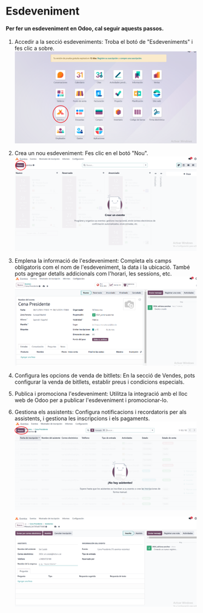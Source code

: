 # Esdeveniment

#### Per fer un esdeveniment en Odoo, cal seguir aquests passos.

1. Accedir a la secció esdeveniments: Troba el botó de "Esdeveniments" i fes clic a sobre.
![alt text](<esdeveniment_img/Captura de pantalla 2024-11-08 131730.png>)

2. Crea un nou esdeveniment: Fes clic en el botó "Nou".
 ![alt text](<esdeveniment_img/Captura de pantalla 2024-11-08 163604.png>)

3. Emplena la informació de l'esdeveniment: Completa els camps obligatoris com el nom de l'esdeveniment, la data i la ubicació. També pots agregar detalls addicionals com l'horari, les sessions, etc.
![alt text](<esdeveniment_img/Captura de pantalla 2024-11-08 164414.png>)
   
4. Configura les opcions de venda de bitllets: En la secció de Vendes, pots configurar la venda de bitllets, establir preus i condicions especials.
   
5. Publica i promociona l'esdeveniment: Utilitza la integració amb el lloc web de Odoo per a publicar l'esdeveniment i promocionar-lo.
   
6. Gestiona els assistents: Configura notificacions i recordatoris per als assistents, i gestiona les inscripcions i els pagaments.
   ![alt text](<esdeveniment_img/Captura de pantalla 2024-11-08 164719.png>)

   ![alt text](<esdeveniment_img/Captura de pantalla 2024-11-08 165052.png>)
   
